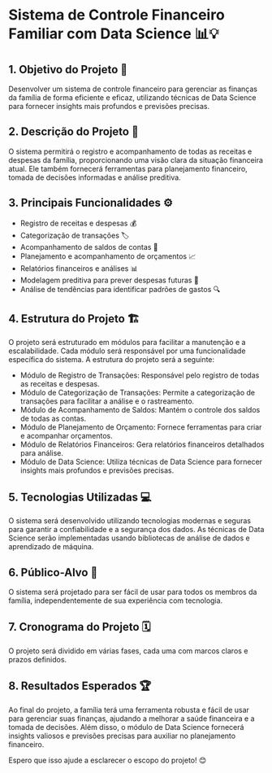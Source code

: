 # Sistema de Controle Financeiro Familiar com Data Science 📊💡

## 1. Objetivo do Projeto 🎯
Desenvolver um sistema de controle financeiro para gerenciar as finanças da família de forma eficiente e eficaz, utilizando técnicas de Data Science para fornecer insights mais profundos e previsões precisas.

## 2. Descrição do Projeto 📝
O sistema permitirá o registro e acompanhamento de todas as receitas e despesas da família, proporcionando uma visão clara da situação financeira atual. Ele também fornecerá ferramentas para planejamento financeiro, tomada de decisões informadas e análise preditiva.

## 3. Principais Funcionalidades ⚙️
- Registro de receitas e despesas 💰
- Categorização de transações 🏷️
- Acompanhamento de saldos de contas 🏦
- Planejamento e acompanhamento de orçamentos 📈
- Relatórios financeiros e análises 📊
- Modelagem preditiva para prever despesas futuras 🔮
- Análise de tendências para identificar padrões de gastos 🔍

## 4. Estrutura do Projeto 🏗️
O projeto será estruturado em módulos para facilitar a manutenção e a escalabilidade. Cada módulo será responsável por uma funcionalidade específica do sistema. A estrutura do projeto será a seguinte:

- Módulo de Registro de Transações: Responsável pelo registro de todas as receitas e despesas.
- Módulo de Categorização de Transações: Permite a categorização de transações para facilitar a análise e o rastreamento.
- Módulo de Acompanhamento de Saldos: Mantém o controle dos saldos de todas as contas.
- Módulo de Planejamento de Orçamento: Fornece ferramentas para criar e acompanhar orçamentos.
- Módulo de Relatórios Financeiros: Gera relatórios financeiros detalhados para análise.
- Módulo de Data Science: Utiliza técnicas de Data Science para fornecer insights mais profundos e previsões precisas.

## 5. Tecnologias Utilizadas 💻
O sistema será desenvolvido utilizando tecnologias modernas e seguras para garantir a confiabilidade e a segurança dos dados. As técnicas de Data Science serão implementadas usando bibliotecas de análise de dados e aprendizado de máquina.

## 6. Público-Alvo 👥
O sistema será projetado para ser fácil de usar para todos os membros da família, independentemente de sua experiência com tecnologia.

## 7. Cronograma do Projeto 🗓️
O projeto será dividido em várias fases, cada uma com marcos claros e prazos definidos.

## 8. Resultados Esperados 🏆
Ao final do projeto, a família terá uma ferramenta robusta e fácil de usar para gerenciar suas finanças, ajudando a melhorar a saúde financeira e a tomada de decisões. Além disso, o módulo de Data Science fornecerá insights valiosos e previsões precisas para auxiliar no planejamento financeiro.

Espero que isso ajude a esclarecer o escopo do projeto! 😊

